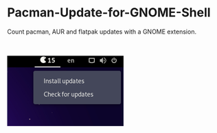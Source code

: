 # Pacman-Update-for-GNOME-Shell
Count pacman, AUR and flatpak updates with a GNOME extension.

<br></br>
![ScreenShot](print(1).png)
